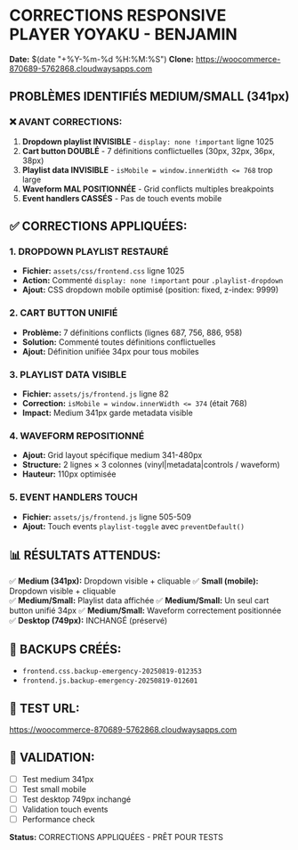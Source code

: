 # CORRECTIONS RESPONSIVE PLAYER YOYAKU - BENJAMIN
**Date:** $(date "+%Y-%m-%d %H:%M:%S")
**Clone:** https://woocommerce-870689-5762868.cloudwaysapps.com

## PROBLÈMES IDENTIFIÉS MEDIUM/SMALL (341px)

### ❌ AVANT CORRECTIONS:
1. **Dropdown playlist INVISIBLE** - `display: none !important` ligne 1025
2. **Cart button DOUBLÉ** - 7 définitions conflictuelles (30px, 32px, 36px, 38px)
3. **Playlist data INVISIBLE** - `isMobile = window.innerWidth <= 768` trop large
4. **Waveform MAL POSITIONNÉE** - Grid conflicts multiples breakpoints
5. **Event handlers CASSÉS** - Pas de touch events mobile

## ✅ CORRECTIONS APPLIQUÉES:

### 1. DROPDOWN PLAYLIST RESTAURÉ
- **Fichier:** `assets/css/frontend.css` ligne 1025
- **Action:** Commenté `display: none !important` pour `.playlist-dropdown`
- **Ajout:** CSS dropdown mobile optimisé (position: fixed, z-index: 9999)

### 2. CART BUTTON UNIFIÉ
- **Problème:** 7 définitions conflicts (lignes 687, 756, 886, 958)
- **Solution:** Commenté toutes définitions conflictuelles
- **Ajout:** Définition unifiée 34px pour tous mobiles

### 3. PLAYLIST DATA VISIBLE
- **Fichier:** `assets/js/frontend.js` ligne 82
- **Correction:** `isMobile = window.innerWidth <= 374` (était 768)
- **Impact:** Medium 341px garde metadata visible

### 4. WAVEFORM REPOSITIONNÉ
- **Ajout:** Grid layout spécifique medium 341-480px
- **Structure:** 2 lignes × 3 colonnes (vinyl|metadata|controls / waveform)
- **Hauteur:** 110px optimisée

### 5. EVENT HANDLERS TOUCH
- **Fichier:** `assets/js/frontend.js` ligne 505-509
- **Ajout:** Touch events `playlist-toggle` avec `preventDefault()`

## 📊 RÉSULTATS ATTENDUS:

✅ **Medium (341px):** Dropdown visible + cliquable
✅ **Small (mobile):** Dropdown visible + cliquable  
✅ **Medium/Small:** Playlist data affichée
✅ **Medium/Small:** Un seul cart button unifié 34px
✅ **Medium/Small:** Waveform correctement positionnée
✅ **Desktop (749px):** INCHANGÉ (préservé)

## 🔧 BACKUPS CRÉÉS:
- `frontend.css.backup-emergency-20250819-012353`
- `frontend.js.backup-emergency-20250819-012601`

## 🎯 TEST URL:
https://woocommerce-870689-5762868.cloudwaysapps.com

## 📝 VALIDATION:
- [ ] Test medium 341px
- [ ] Test small mobile
- [ ] Test desktop 749px inchangé
- [ ] Validation touch events
- [ ] Performance check

**Status:** CORRECTIONS APPLIQUÉES - PRÊT POUR TESTS
